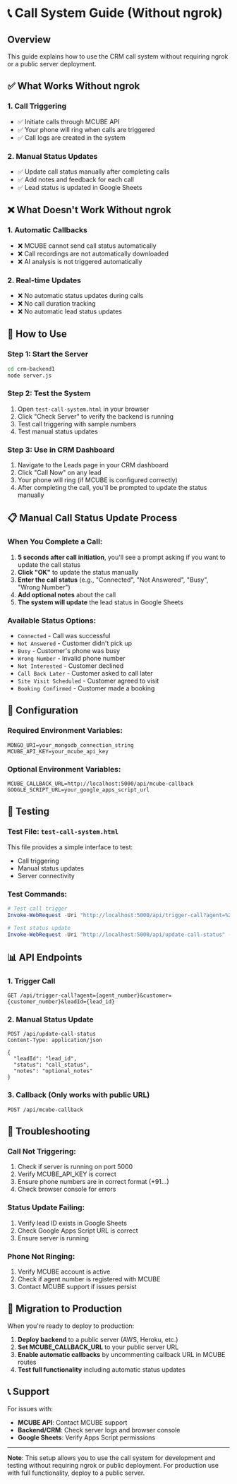 # 📞 Call System Guide (Without ngrok)

## Overview
This guide explains how to use the CRM call system without requiring ngrok or a public server deployment.

## ✅ What Works Without ngrok

### 1. **Call Triggering**
- ✅ Initiate calls through MCUBE API
- ✅ Your phone will ring when calls are triggered
- ✅ Call logs are created in the system

### 2. **Manual Status Updates**
- ✅ Update call status manually after completing calls
- ✅ Add notes and feedback for each call
- ✅ Lead status is updated in Google Sheets

## ❌ What Doesn't Work Without ngrok

### 1. **Automatic Callbacks**
- ❌ MCUBE cannot send call status automatically
- ❌ Call recordings are not automatically downloaded
- ❌ AI analysis is not triggered automatically

### 2. **Real-time Updates**
- ❌ No automatic status updates during calls
- ❌ No call duration tracking
- ❌ No automatic lead status updates

## 🚀 How to Use

### Step 1: Start the Server
```bash
cd crm-backend1
node server.js
```

### Step 2: Test the System
1. Open `test-call-system.html` in your browser
2. Click "Check Server" to verify the backend is running
3. Test call triggering with sample numbers
4. Test manual status updates

### Step 3: Use in CRM Dashboard
1. Navigate to the Leads page in your CRM dashboard
2. Click "Call Now" on any lead
3. Your phone will ring (if MCUBE is configured correctly)
4. After completing the call, you'll be prompted to update the status manually

## 📋 Manual Call Status Update Process

### When You Complete a Call:
1. **5 seconds after call initiation**, you'll see a prompt asking if you want to update the call status
2. **Click "OK"** to update the status manually
3. **Enter the call status** (e.g., "Connected", "Not Answered", "Busy", "Wrong Number")
4. **Add optional notes** about the call
5. **The system will update** the lead status in Google Sheets

### Available Status Options:
- `Connected` - Call was successful
- `Not Answered` - Customer didn't pick up
- `Busy` - Customer's phone was busy
- `Wrong Number` - Invalid phone number
- `Not Interested` - Customer declined
- `Call Back Later` - Customer asked to call later
- `Site Visit Scheduled` - Customer agreed to visit
- `Booking Confirmed` - Customer made a booking

## 🔧 Configuration

### Required Environment Variables:
```env
MONGO_URI=your_mongodb_connection_string
MCUBE_API_KEY=your_mcube_api_key
```

### Optional Environment Variables:
```env
MCUBE_CALLBACK_URL=http://localhost:5000/api/mcube-callback
GOOGLE_SCRIPT_URL=your_google_apps_script_url
```

## 🧪 Testing

### Test File: `test-call-system.html`
This file provides a simple interface to test:
- Call triggering
- Manual status updates
- Server connectivity

### Test Commands:
```powershell
# Test call trigger
Invoke-WebRequest -Uri "http://localhost:5000/api/trigger-call?agent=%2B919014600977&customer=%2B919876543210&leadId=test123" -Method GET

# Test status update
Invoke-WebRequest -Uri "http://localhost:5000/api/update-call-status" -Method POST -ContentType "application/json" -Body '{"leadId":"test123","status":"Connected","notes":"Test call"}'
```

## 📊 API Endpoints

### 1. Trigger Call
```
GET /api/trigger-call?agent={agent_number}&customer={customer_number}&leadId={lead_id}
```

### 2. Manual Status Update
```
POST /api/update-call-status
Content-Type: application/json

{
  "leadId": "lead_id",
  "status": "call_status",
  "notes": "optional_notes"
}
```

### 3. Callback (Only works with public URL)
```
POST /api/mcube-callback
```

## 🚨 Troubleshooting

### Call Not Triggering:
1. Check if server is running on port 5000
2. Verify MCUBE_API_KEY is correct
3. Ensure phone numbers are in correct format (+91...)
4. Check browser console for errors

### Status Update Failing:
1. Verify lead ID exists in Google Sheets
2. Check Google Apps Script URL is correct
3. Ensure server is running

### Phone Not Ringing:
1. Verify MCUBE account is active
2. Check if agent number is registered with MCUBE
3. Contact MCUBE support if issues persist

## 🔄 Migration to Production

When you're ready to deploy to production:

1. **Deploy backend** to a public server (AWS, Heroku, etc.)
2. **Set MCUBE_CALLBACK_URL** to your public server URL
3. **Enable automatic callbacks** by uncommenting callback URL in MCUBE routes
4. **Test full functionality** including automatic status updates

## 📞 Support

For issues with:
- **MCUBE API**: Contact MCUBE support
- **Backend/CRM**: Check server logs and browser console
- **Google Sheets**: Verify Apps Script permissions

---

**Note**: This setup allows you to use the call system for development and testing without requiring ngrok or public deployment. For production use with full functionality, deploy to a public server. 